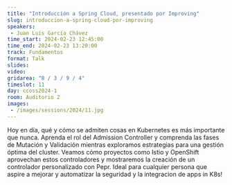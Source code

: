 ```yaml
---
title: "Introducción a Spring Cloud, presentado por Improving"
slug: introduccion-a-spring-cloud-por-improving
speakers:
 - Juan Luis García Chávez
time_start: 2024-02-23 12:45:00
time_end: 2024-02-23 13:20:00
track: Fundamentos
format: Talk
slides: 
video: 
gridarea: "8 / 3 / 9 / 4"
timeslot: 11
day: ccoss2024-1
room: Auditorio 2
images: 
 - /images/sessions/2024/11.jpg
---
```


Hoy en día, qué y cómo se admiten cosas en Kubernetes es más importante que nunca. Aprenda el rol del Admission Controller y comprenda las fases de Mutación y Validación mientras exploramos estrategias para una gestión óptima del cluster. Veamos cómo proyectos como Istio y OpenShift aprovechan estos controladores y mostraremos la creación de un controlador personalizado con Pepr. Ideal para cualquier persona que aspire a mejorar y automatizar la seguridad y la integracion de apps in K8s!